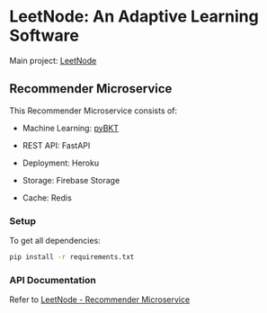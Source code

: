 # LeetNode: An Adaptive Learning Software

Main project: [LeetNode](https://github.com/zhermin/LeetNode)

## Recommender Microservice

This Recommender Microservice consists of:

- Machine Learning: [pyBKT](https://github.com/CAHLR/pyBKT)

- REST API: FastAPI

- Deployment: Heroku

- Storage: Firebase Storage

- Cache: Redis

### Setup

To get all dependencies:

```bash
pip install -r requirements.txt
```

### API Documentation

Refer to [LeetNode - Recommender Microservice](https://github.com/zhermin/LeetNode/tree/main/recommender)
